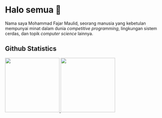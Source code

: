 # Halo semua 👋

Nama saya Mohammad Fajar Maulid, seorang manusia yang kebetulan mempunyai minat dalam dunia *competitive programming*, lingkungan sistem cerdas, dan topik *computer science* lainnya.


## Github Statistics
<p align="left">
<a href="https://github.com/FajarMaulid">
  <img height="180em" src="https://github-readme-stats-eight-theta.vercel.app/api?username=FajarMaulid&show_icons=true&theme=algolia&include_all_commits=true&count_private=true"/>
  <img height="180em" src="https://github-readme-stats-eight-theta.vercel.app/api/top-langs/?username=FajarMaulid&layout=compact&langs_count=8&theme=algolia"/>
</a>
</p>
